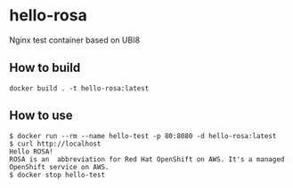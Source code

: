 # hello-rosa  
Nginx test container based on UBI8

## How to build
```
docker build . -t hello-rosa:latest 
```

## How to use
```
$ docker run --rm --name hello-test -p 80:8080 -d hello-rosa:latest
$ curl http://localhost 
Hello ROSA! 
ROSA is an  abbreviation for Red Hat OpenShift on AWS. It's a managed OpenShift service on AWS.
$ docker stop hello-test
```

